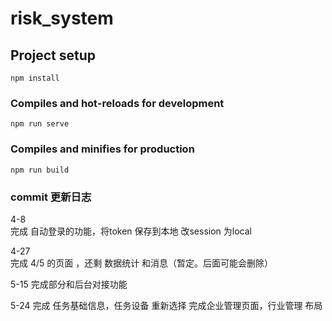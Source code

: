 # risk_system

## Project setup
```
npm install
```

### Compiles and hot-reloads for development
```
npm run serve
```

### Compiles and minifies for production
```
npm run build
```

### commit 更新日志
4-8   
完成 自动登录的功能，将token 保存到本地
       改session 为local 


4-27   
完成 4/5 的页面 ，还剩 数据统计  和消息（暂定。后面可能会删除）


5-15
完成部分和后台对接功能


5-24 
完成 任务基础信息，任务设备 重新选择 
完成企业管理页面，行业管理 布局
